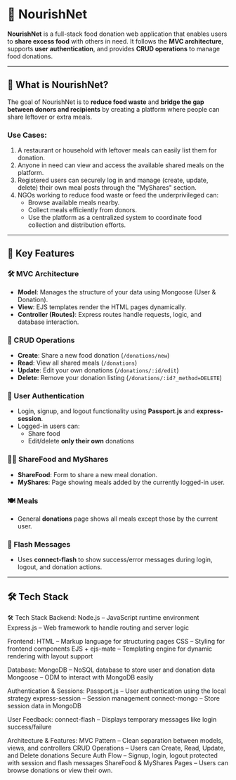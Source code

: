 # 🌱 NourishNet

**NourishNet** is a full-stack food donation web application that enables users to **share excess food** with others in need. It follows the **MVC architecture**, supports **user authentication**, and provides **CRUD operations** to manage food donations.

---

## 📌 What is NourishNet? 

The goal of NourishNet is to **reduce food waste** and **bridge the gap between donors and recipients** by creating a platform where people can share leftover or extra meals.

### Use Cases:
1. A restaurant or household with leftover meals can easily list them for donation.
2. Anyone in need can view and access the available shared meals on the platform.
3. Registered users can securely log in and manage (create, update, delete) their own meal posts through the "MyShares" section.
4. NGOs working to reduce food waste or feed the underprivileged can:
   - Browse available meals nearby.
   - Collect meals efficiently from donors.
   - Use the platform as a centralized system to coordinate food collection and distribution efforts.

---

## 🧩 Key Features

### 🛠 MVC Architecture
- **Model**: Manages the structure of your data using Mongoose (User & Donation).
- **View**: EJS templates render the HTML pages dynamically.
- **Controller (Routes)**: Express routes handle requests, logic, and database interaction.

### 📝 CRUD Operations
- **Create**: Share a new food donation (`/donations/new`)
- **Read**: View all shared meals (`/donations`)
- **Update**: Edit your own donations (`/donations/:id/edit`)
- **Delete**: Remove your donation listing (`/donations/:id?_method=DELETE`)

### 👤 User Authentication
- Login, signup, and logout functionality using **Passport.js** and **express-session**.
- Logged-in users can:
  - Share food
  - Edit/delete **only their own** donations

### 🧑‍🍳 ShareFood and MyShares
- **ShareFood**: Form to share a new meal donation.
- **MyShares**: Page showing meals added by the currently logged-in user.

### 🍽️ Meals
- General **donations** page shows all meals except those by the current user.

### 💬 Flash Messages
- Uses **connect-flash** to show success/error messages during login, logout, and donation actions.

---

## 🛠 Tech Stack

🛠 Tech Stack
Backend:
Node.js – JavaScript runtime environment
Express.js – Web framework to handle routing and server logic

Frontend:
HTML – Markup language for structuring pages
CSS – Styling for frontend components
EJS + ejs-mate – Templating engine for dynamic rendering with layout support

Database:
MongoDB – NoSQL database to store user and donation data
Mongoose – ODM to interact with MongoDB easily

Authentication & Sessions:
Passport.js – User authentication using the local strategy
express-session – Session management
connect-mongo – Store session data in MongoDB

User Feedback:
connect-flash – Displays temporary messages like login success/failure

Architecture & Features:
MVC Pattern – Clean separation between models, views, and controllers
CRUD Operations – Users can Create, Read, Update, and Delete donations
Secure Auth Flow – Signup, login, logout protected with session and flash messages
ShareFood & MyShares Pages – Users can browse donations or view their own.



